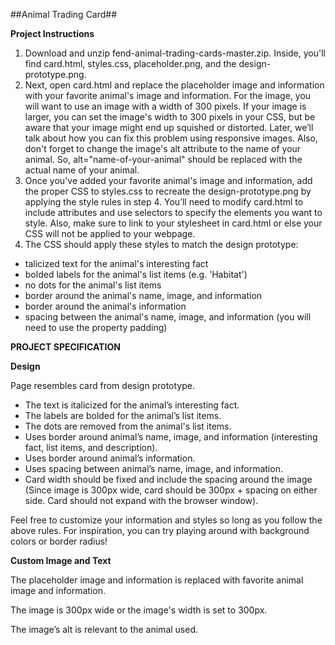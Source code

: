 ##Animal Trading Card##

**Project Instructions**

1. Download and unzip fend-animal-trading-cards-master.zip. Inside, you'll find card.html, styles.css, placeholder.png, and the design-prototype.png.
2. Next, open card.html and replace the placeholder image and information with your favorite animal's image and information. For the image, you will want to use an image with a width of 300 pixels. If your image is larger, you can set the image's width to 300 pixels in your CSS, but be aware that your image might end up squished or distorted. Later, we’ll talk about how you can fix this problem using responsive images. Also, don't forget to change the image's alt attribute to the name of your animal. So, alt="name-of-your-animal" should be replaced with the actual name of your animal.
3. Once you've added your favorite animal's image and information, add the proper CSS to styles.css to recreate the design-prototype.png by applying the style rules in step 4. You’ll need to modify card.html to include attributes and use selectors to specify the elements you want to style. Also, make sure to link to your stylesheet in card.html or else your CSS will not be applied to your webpage.
4. The CSS should apply these styles to match the design prototype:
- talicized text for the animal's interesting fact
- bolded labels for the animal's list items (e.g. 'Habitat')
- no dots for the animal's list items
- border around the animal's name, image, and information
- border around the animal's information
- spacing between the animal's name, image, and information (you will need to use the property padding)


**PROJECT SPECIFICATION**

**Design**

Page resembles card from design prototype.

- The text is italicized for the animal’s interesting fact.
- The labels are bolded for the animal’s list items.
- The dots are removed from the animal's list items.
- Uses border around animal’s name, image, and information (interesting fact, list items, and description).
- Uses border around animal’s information.
- Uses spacing between animal’s name, image, and information.
- Card width should be fixed and include the spacing around the image (Since image is 300px wide, card should be 300px + spacing on either side. Card should not expand with the browser window).

Feel free to customize your information and styles so long as you follow the above rules. For inspiration, you can try playing around with background colors or border radius!

**Custom Image and Text**

The placeholder image and information is replaced with favorite animal image and information.

The image is 300px wide or the image's width is set to 300px.

The image’s alt is relevant to the animal used.
